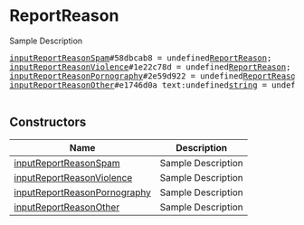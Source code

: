 # ReportReason

Sample Description

<pre>
<a href="../constructor/inputReportReasonSpam">inputReportReasonSpam</a>#58dbcab8 = undefined<a href="../type/ReportReason.md">ReportReason</a>;
<a href="../constructor/inputReportReasonViolence">inputReportReasonViolence</a>#1e22c78d = undefined<a href="../type/ReportReason.md">ReportReason</a>;
<a href="../constructor/inputReportReasonPornography">inputReportReasonPornography</a>#2e59d922 = undefined<a href="../type/ReportReason.md">ReportReason</a>;
<a href="../constructor/inputReportReasonOther">inputReportReasonOther</a>#e1746d0a text:undefined<a href="../type/string.md">string</a> = undefined<a href="../type/ReportReason.md">ReportReason</a>;

</pre>

## Constructors

| Name | Description |
|------|-------------|
| [inputReportReasonSpam](../constructor/inputReportReasonSpam.md) | Sample Description |
| [inputReportReasonViolence](../constructor/inputReportReasonViolence.md) | Sample Description |
| [inputReportReasonPornography](../constructor/inputReportReasonPornography.md) | Sample Description |
| [inputReportReasonOther](../constructor/inputReportReasonOther.md) | Sample Description |

